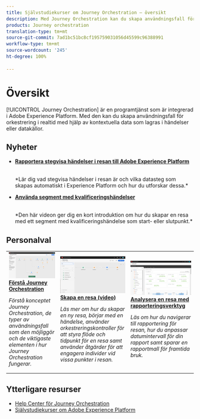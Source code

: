 ```yaml
---
title: Självstudiekurser om Journey Orchestration – översikt
description: Med Journey Orchestration kan du skapa användningsfall för orkestrering i realtid med hjälp av kontextuella data som lagras i händelser eller datakällor.
products: Journey orchestration
translation-type: tm+mt
source-git-commit: 7ad1bc51bc8cf195759031056d45599c96388991
workflow-type: tm+mt
source-wordcount: '245'
ht-degree: 100%

---
```



# Översikt

[!UICONTROL Journey Orchestration] är en programtjänst som är integrerad i Adobe Experience Platform. Med den kan du skapa användningsfall för orkestrering i realtid med hjälp av kontextuella data som lagras i händelser eller datakällor.

## Nyheter

* **[Rapportera stegvisa händelser i resan till Adobe Experience Platform](/help/reporting-step-events-to-adobe-experience-platform.md)**

   <br>
   *Lär dig vad stegvisa händelser i resan är och vilka datasteg som skapas automatiskt i Experience Platform och hur du utforskar dessa.*
* **[Använda segment med kvalificeringshändelser](/help/using-segment-qualification-events.md)**

   <br>
   *Den här videon ger dig en kort introduktion om hur du skapar en resa med ett segment med kvalificeringshändelse som start- eller slutpunkt.*

## Personalval

<table>
<tr>
  <td>
    <a href="./understanding-journey-orchestration.md">
      <img alt="Förstå Journey Orchestration" src="./assets/journey-orchestration-example.png"/>
    </a>
    <div>
      <a href="./understanding-journey-orchestration.md">
    <strong>Förstå Journey Orchestration</strong>
    </a>
    </div>
    <p>
    <em>Förstå konceptet Journey Orchestration, de typer av användningsfall som den möjliggör och de viktigaste elementen i hur Journey Orchestration fungerar.</em>
    <p>
  </td>
  <td>
    <a href="./create-a-journey.md">
        <img alt="Skapa en resa (video)" src="./assets/journey34.png"/>
    </a>
    <div>
      <a href="./create-a-journey.md">
    <strong>Skapa en resa (video)</strong>
    </a>
    </div>
    <p>
    <em>Läs mer om hur du skapar en ny resa, börjar med en händelse, använder orkestreringskontroller för att styra flöde och tidpunkt för en resa samt använder åtgärder för att engagera individer vid vissa punkter i resan.</em>
    <p>
  </td>
  <td>
   <a href="./analyze-a-journey-via-reporting-tools.md">
      <img alt="Analysera en resa med rapporteringsverktyg" src="./assets/dynamic_report_journey_8.png" />
    </a>
    <div>
      <a href="./analyze-a-journey-via-reporting-tools.md">
    <strong>Analysera en resa med rapporteringsverktyg</strong>
    </a>
    </div>
    <p>
    <em>Läs om hur du navigerar till rapportering för resan, hur du anpassar datumintervall för din rapport samt sparar en rapportmall för framtida bruk. </em>
    <p>
  </td>
</tr>
</table>

## Ytterligare resurser

* [Help Center för Journey Orchestration](https://docs.adobe.com/content/help/sv-SE/journeys/using/journey-orchestration-home.html)
* [Självstudiekurser om Adobe Experience Platform](https://docs.adobe.com/content/help/en/platform-learn/tutorials/overview.html)

